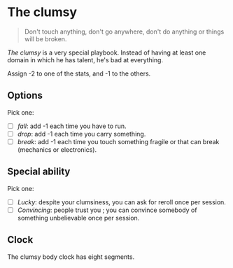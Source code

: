 # The clumsy

> Don't touch anything, don't go anywhere, don't do anything or things will be broken.

*The clumsy* is a very special playbook. Instead of having at least one domain in which he has talent, he's bad at everything.

Assign -2 to one of the stats, and -1 to the others.

## Options

Pick one:

- [ ] *fall*: add -1 each time you have to run.
- [ ] *drop*: add -1 each time you carry something.
- [ ] *break*: add -1 each time you touch something fragile or that can break (mechanics or electronics).

## Special ability

Pick one:

- [ ] *Lucky*: despite your clumsiness, you can ask for reroll once per session.
- [ ] *Convincing*: people trust you ; you can convince somebody of something unbelievable once per session.

## Clock

The clumsy body clock has eight segments.
